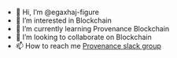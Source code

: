 - 👋 Hi, I’m @egaxhaj-figure
- 👀 I’m interested in Blockchain
- 🌱 I’m currently learning Provenance Blockchain
- 💞️ I’m looking to collaborate on Blockchain
- 📫 How to reach me [Provenance slack group](https://join.slack.com/t/provenanceio/shared_invite/zt-vysymaqb-VqgW3frXoNNXNlyOiP7mog)

<!---
egaxhaj-figure/egaxhaj-figure is a ✨ special ✨ repository because its `README.md` (this file) appears on your GitHub profile.
You can click the Preview link to take a look at your changes.
--->
